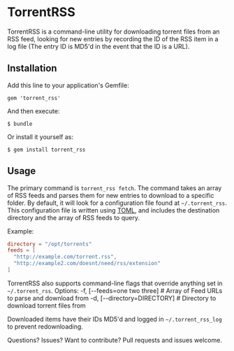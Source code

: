 # TorrentRSS

TorrentRSS is a command-line utility for downloading torrent files from an RSS feed, looking 
for new entries by recording the ID of the RSS item in a log file (The entry ID is MD5'd in the event
  that the ID is a URL).

## Installation

Add this line to your application's Gemfile:

    gem 'torrent_rss'

And then execute:

    $ bundle

Or install it yourself as:

    $ gem install torrent_rss

## Usage

The primary command is `torrent_rss fetch`.  The command takes an array of RSS feeds and parses them for
new entries to download to a specific folder.  By default, it will look for a configuration file found at
`~/.torrent_rss`.  This configuration file is written using [TOML](https://github.com/mojombo/toml), and
includes the destination directory and the array of RSS feeds to query.

Example:

``` toml
directory = "/opt/torrents"
feeds = [
  "http://example.com/torrent.rss",
  "http://example2.com/doesnt/need/rss/extension"
]
```

TorrentRSS also supports command-line flags that override anything set in `~/.torrent_rss`. Options:
  -f, [--feeds=one two three]  # Array of Feed URLs to parse and download from
  -d, [--directory=DIRECTORY]  # Directory to download torrent files from

Downloaded items have their IDs MD5'd and logged in `~/.torrent_rss_log` to prevent redownloading.

Questions? Issues? Want to contribute? Pull requests and issues welcome.
